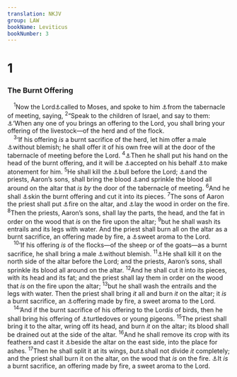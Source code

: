 ```yaml
---
translation: NKJV
group: LAW
bookName: Leviticus 
bookNumber: 3
---
```


<div class="title"><h1>1</h1><h3>The Burnt Offering</h3></div>
<span class="verse le_1_1"> <sup>1</sup>Now the Lord<a data-toggle="tooltip" data-placement="bottom" title="Ex. 19:3; 25:22; Num. 7:89">⚓</a>called to Moses, and spoke to him <a data-toggle="tooltip" data-placement="bottom" title="Ex. 40:34">⚓</a>from the tabernacle of meeting, saying, </span>
<span class="verse le_1_2"><sup>2</sup>“Speak to the children of Israel, and say to them: <a data-toggle="tooltip" data-placement="bottom" title="Lev. 22:18, 19">⚓</a>‘When any one of you brings an offering to the Lord, you shall bring your offering of the livestock—of the herd and of the flock.<br/></span>
<span class="verse le_1_3"> <sup>3</sup>‘If his offering <i>is</i> a burnt sacrifice of the herd, let him offer a male <a data-toggle="tooltip" data-placement="bottom" title="Ex. 12:5; Lev. 22:20–24; Deut. 15:21; Eph. 5:27; Heb. 9:14; 1 Pet. 1:19">⚓</a>without blemish; he shall offer it of his own free will at the door of the tabernacle of meeting before the Lord. </span>
<span class="verse le_1_4"><sup>4</sup><a data-toggle="tooltip" data-placement="bottom" title="Ex. 29:10, 15, 19; Lev. 3:2, 8, 13; 4:15">⚓</a>Then he shall put his hand on the head of the burnt offering, and it will be <a data-toggle="tooltip" data-placement="bottom" title="(Rom. 12:1); Phil. 4:18">⚓</a>accepted on his behalf <a data-toggle="tooltip" data-placement="bottom" title="Lev. 4:20, 26, 31; 2 Chr. 29:23, 24">⚓</a>to make atonement for him. </span>
<span class="verse le_1_5"><sup>5</sup>He shall kill the <a data-toggle="tooltip" data-placement="bottom" title="Mic. 6:6">⚓</a>bull before the Lord; <a data-toggle="tooltip" data-placement="bottom" title="2 Chr. 35:11">⚓</a>and the priests, Aaron’s sons, shall bring the blood <a data-toggle="tooltip" data-placement="bottom" title="Lev. 1:11; 3:2, 8, 13; (Heb. 12:24; 1 Pet. 1:2)">⚓</a>and sprinkle the blood all around on the altar that <i>is</i> <i>by</i> the door of the tabernacle of meeting. </span>
<span class="verse le_1_6"><sup>6</sup>And he shall <a data-toggle="tooltip" data-placement="bottom" title="Lev. 7:8">⚓</a>skin the burnt offering and cut it into its pieces. </span>
<span class="verse le_1_7"><sup>7</sup>The sons of Aaron the priest shall put <a data-toggle="tooltip" data-placement="bottom" title="Lev. 6:8–13; Mal. 1:10">⚓</a>fire on the altar, and <a data-toggle="tooltip" data-placement="bottom" title="Gen. 22:9">⚓</a>lay the wood in order on the fire. </span>
<span class="verse le_1_8"><sup>8</sup>Then the priests, Aaron’s sons, shall lay the parts, the head, and the fat in order on the wood that <i>is</i> on the fire upon the altar; </span>
<span class="verse le_1_9"><sup>9</sup>but he shall wash its entrails and its legs with water. And the priest shall burn all on the altar as a burnt sacrifice, an offering made by fire, a <a data-toggle="tooltip" data-placement="bottom" title="Gen. 8:21; (Ezek. 20:28, 41; 2 Cor. 2:15)">⚓</a>sweet aroma to the Lord.<br/></span>
<span class="verse le_1_10"> <sup>10</sup>‘If his offering <i>is</i> of the flocks—of the sheep or of the goats—as a burnt sacrifice, he shall bring a male <a data-toggle="tooltip" data-placement="bottom" title="Ex. 12:5; Lev. 1:3; Ezek. 43:22; (1 Pet. 1:19)">⚓</a>without blemish. </span>
<span class="verse le_1_11"><sup>11</sup><a data-toggle="tooltip" data-placement="bottom" title="Ex. 24:6; 40:22; Lev. 1:5; Ezek. 8:5">⚓</a>He shall kill it on the north side of the altar before the Lord; and the priests, Aaron’s sons, shall sprinkle its blood all around on the altar. </span>
<span class="verse le_1_12"><sup>12</sup>And he shall cut it into its pieces, with its head and its fat; and the priest shall lay them in order on the wood that <i>is</i> on the fire upon the altar; </span>
<span class="verse le_1_13"><sup>13</sup>but he shall wash the entrails and the legs with water. Then the priest shall bring <i>it</i> all and burn <i>it</i> on the altar; it <i>is</i> a burnt sacrifice, an <a data-toggle="tooltip" data-placement="bottom" title="Num. 15:4–7; 28:12–14">⚓</a>offering made by fire, a sweet aroma to the Lord.<br/></span>
<span class="verse le_1_14"> <sup>14</sup>‘And if the burnt sacrifice of his offering to the Lord<i>is</i> of birds, then he shall bring his offering of <a data-toggle="tooltip" data-placement="bottom" title="Gen. 15:9; Lev. 5:7, 11; 12:8; Luke 2:24">⚓</a>turtledoves or young pigeons. </span>
<span class="verse le_1_15"><sup>15</sup>The priest shall bring it to the altar, wring off its head, and burn <i>it</i> on the altar; its blood shall be drained out at the side of the altar. </span>
<span class="verse le_1_16"><sup>16</sup>And he shall remove its crop with its feathers and cast it <a data-toggle="tooltip" data-placement="bottom" title="Lev. 6:10">⚓</a>beside the altar on the east side, into the place for ashes. </span>
<span class="verse le_1_17"><sup>17</sup>Then he shall split it at its wings, <i>but</i><a data-toggle="tooltip" data-placement="bottom" title="Gen. 15:10; Lev. 5:8">⚓</a>shall not divide <i>it</i> completely; and the priest shall burn it on the altar, on the wood that <i>is</i> on the fire. <a data-toggle="tooltip" data-placement="bottom" title="Lev. 1:9, 13">⚓</a>It <i>is</i> a burnt sacrifice, an offering made by fire, a sweet aroma to the Lord.<br/></span>
